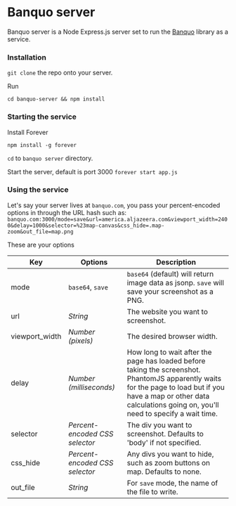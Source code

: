 # Banquo server

Banquo server is a Node Express.js server set to run the [Banquo](http://github.com/mhkeller/banquo) library as a service.

### Installation

`git clone` the repo onto your server.

Run

`cd banquo-server && npm install`


### Starting the service

Install Forever
````
npm install -g forever
````

`cd` to `banquo server` directory.

Start the server, default is port 3000
`forever start app.js`


### Using the service

Let's say your server lives at `banquo.com`, you pass your percent-encoded options in through the URL hash such as:
`banquo.com:3000/mode=save&url=america.aljazeera.com&viewport_width=2400&delay=1000&selector=%23map-canvas&css_hide=.map-zoom&out_file=map.png`

These are your options

Key | Options | Description
--- | --- | ---
mode | `base64`, `save` | `base64` (default) will return image data as jsonp. `save` will save your screenshot as a PNG.
url | *String* | The website you want to screenshot.
viewport_width | *Number (pixels)* | The desired browser width.
delay | *Number (milliseconds)* | How long to wait after the page has loaded before taking the screenshot. PhantomJS apparently waits for the page to load but if you have a map or other data calculations going on, you'll need to specify a wait time.
selector | *Percent-encoded CSS selector* | The div you want to screenshot. Defaults to 'body' if not specified.
css_hide | *Percent-encoded CSS selector* | Any divs you want to hide, such as zoom buttons on map. Defaults to none.
out_file | *String* | For `save` mode, the name of the file to write.